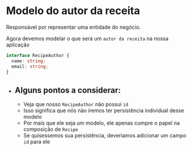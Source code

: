 # Modelo do autor da receita
Responsável por representar uma entidade do negócio.

Agora devemos modelar o que será um `autor da receita` na nossa aplicação

```ts
interface RecipeAuthor {
  name: string;
  email: string;
}
```

<v-clicks depth="2">

- ## Alguns pontos a considerar:
  - Veja que nosso `RecipeAuthor` não possuí `id`
  - Isso significa que nós não iremos ter persistência individual desse modelo
  - Por mais que ele seja um modelo, ele apenas cumpre o papel na composição de `Recipe`
  - Se quisessemos sua persistência, deveríamos adicionar um campo `id` para ele

</v-clicks>